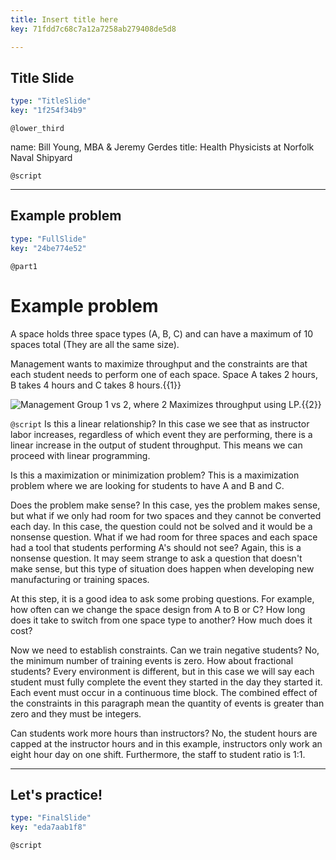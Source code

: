 ```yaml
---
title: Insert title here
key: 71fdd7c68c7a12a7258ab279408de5d8

---
```

## Title Slide

```yaml
type: "TitleSlide"
key: "1f254f34b9"
```

`@lower_third`

name: Bill Young, MBA & Jeremy Gerdes
title: Health Physicists at Norfolk Naval Shipyard


`@script`



---
## Example problem

```yaml
type: "FullSlide"
key: "24be774e52"
```

`@part1`
# Example problem
A space holds three space types (A, B, C) and can have a maximum of 10 spaces total (They are all the same size).  

Management wants to maximize throughput and the constraints are that each student needs to perform one of each space.  Space A takes 2 hours, B takes 4 hours and C takes 8 hours.{{1}}

![Management Group 1 vs 2, where 2 Maximizes throughput using LP.](https://assets.datacamp.com/production/repositories/5020/datasets/2fdcb325a1966105546b7ca048a000562490da65/LpStudentThroughputExample.png){{2}}


`@script`
Is this a linear relationship?  In this case we see that as instructor labor increases, regardless of which event they are performing, there is a linear increase in the output of student throughput.  This means we can proceed with linear programming.

Is this a maximization or minimization problem?  This is a maximization problem where we are looking for students to have A and B and C.  

Does the problem make sense?  In this case, yes the problem makes sense, but what if we only had room for two spaces and they cannot be converted each day.  In this case, the question could not be solved and it would be a nonsense question.  What if we had room for three spaces and each space had a tool that students performing A's should not see?  Again, this is a nonsense question.  It may seem strange to ask a question that doesn't make sense, but this type of situation does happen when developing new manufacturing or training spaces.

At this step, it is a good idea to ask some probing questions.  For example, how often can we change the space design from A to B or C?  How long does it take to switch from one space type to another?  How much does it cost?

Now we need to establish constraints.  Can we train negative students?  No, the minimum number of training events is zero.  How about fractional students?  Every environment is different, but in this case we will say each student must fully complete the event they started in the day they started it. Each event must occur in a continuous time block.  The combined effect of the constraints in this paragraph mean the quantity of events is greater than zero and they must be integers.

Can students work more hours than instructors?  No, the student hours are capped at the instructor hours and in this example, instructors only work an eight hour day on one shift.  Furthermore, the staff to student ratio is 1:1.


---
## Let's practice!

```yaml
type: "FinalSlide"
key: "eda7aab1f8"
```

`@script`


